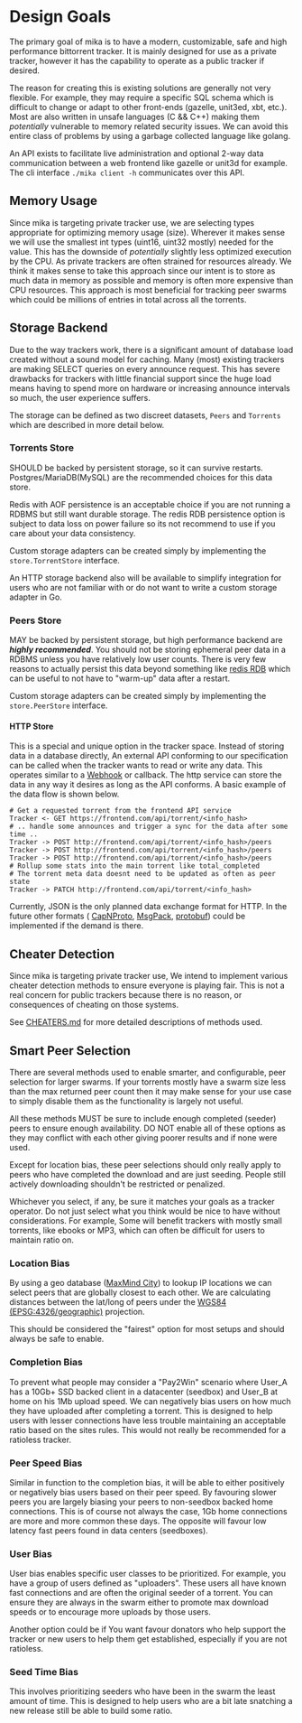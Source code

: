 # Design Goals

The primary goal of mika is to have a modern, customizable, safe and high performance bittorrent tracker. It is
mainly designed for use as a private tracker, however it has the capability to operate as a public tracker
if desired. 

The reason for creating this is existing solutions are generally not very flexible. For example, they may require 
a specific SQL schema which is difficult to change or adapt to other front-ends (gazelle, unit3ed, xbt, etc.). Most
are also written in unsafe languages (C && C++) making them *potentially* vulnerable to memory related security issues.
We can avoid this entire class of problems by using a garbage collected language like golang.
 
An API exists to facilitate live administration and optional 2-way data communication between a web frontend 
like gazelle or unit3d for example. The cli interface `./mika client -h` communicates over this API.

## Memory Usage

Since mika is targeting private tracker use, we are selecting types appropriate for optimizing memory usage (size). Wherever
it makes sense we will use the smallest int types (uint16, uint32 mostly) needed for the value. This has the downside of
*potentially* slightly less optimized execution by the CPU. As private trackers are often strained
for resources already. We think it makes sense to take this approach since our intent is to store as much data in memory as 
possible and memory is often more expensive than CPU resources. This approach is most beneficial for tracking peer swarms 
which could be millions of entries in total across all the torrents.

## Storage Backend

Due to the way trackers work, there is a significant amount of database load created without a sound
model for caching. Many (most) existing trackers are making SELECT queries on every announce request. This
has severe drawbacks for trackers with little financial support since the huge load means having to spend
more on hardware or increasing announce intervals so much, the user experience suffers.

The storage can be defined as two discreet datasets, `Peers` and `Torrents` which are described in more detail below.  

### Torrents Store
 
SHOULD be backed by persistent storage, so it can survive restarts. Postgres/MariaDB(MySQL) are the recommended
choices for this data store.
 
Redis with AOF persistence is an acceptable choice if you are not running a RDBMS but still want durable storage. The 
redis RDB persistence option is subject to data loss on power failure so its not recommend to use if you care 
about your data consistency.

Custom storage adapters can be created simply by implementing the `store.TorrentStore` interface.

An HTTP storage backend also will be available to simplify integration for users who are not familiar with or
do not want to write a custom storage adapter in Go.

### Peers Store

MAY be backed by persistent storage, but high performance backend are ***highly recommended***. You should
not be storing ephemeral peer data in a RDBMS unless you have relatively low user counts. There is very few reasons to
actually persist this data beyond something like [redis RDB](https://redis.io/topics/persistence) which can
be useful to not have to "warm-up" data after a restart.

Custom storage adapters can be created simply by implementing the `store.PeerStore` interface.

#### HTTP Store

This is a special and unique option in the tracker space. Instead of storing data in a database directly, An external 
API conforming to our specification can be called when the tracker wants to read or write any data. This operates similar
to a [Webhook](https://en.wikipedia.org/wiki/Webhook) or callback. The http service can store the data in any 
way it desires as long as the API conforms. A basic example of the data flow is shown below.
    
    # Get a requested torrent from the frontend API service
    Tracker <- GET https://frontend.com/api/torrent/<info_hash>
    # .. handle some announces and trigger a sync for the data after some time .. 
    Tracker -> POST http://frontend.com/api/torrent/<info_hash>/peers
    Tracker -> POST http://frontend.com/api/torrent/<info_hash>/peers
    Tracker -> POST http://frontend.com/api/torrent/<info_hash>/peers
    # Rollup some stats into the main torrent like total_completed 
    # The torrent meta data doesnt need to be updated as often as peer state
    Tracker -> PATCH http://frontend.com/api/torrent/<info_hash>
    
Currently, JSON is the only planned data exchange format for HTTP. In the future other formats 
( [CapNProto](https://capnproto.org/), [MsgPack](https://msgpack.org/index.html), 
[protobuf](https://github.com/protocolbuffers/protobuf)) could be implemented if the demand
is there.

## Cheater Detection

Since mika is targeting private tracker use, We intend to implement various cheater detection methods to ensure
everyone is playing fair. This is not a real concern for public trackers because there is no reason, or consequences of
cheating on those systems.

See [CHEATERS.md](CHEATERS.md) for more detailed descriptions of methods used.

## Smart Peer Selection

There are several methods used to enable smarter, and configurable, peer selection for larger swarms. If your torrents
mostly have a swarm size less than the max returned peer count then it may make sense for your use case to simply 
disable them as the functionality is largely not useful.

All these methods MUST be sure to include enough completed (seeder) peers to ensure enough availability. DO NOT enable
all of these options as they may conflict with each other giving poorer results and if none were used. 

Except for location bias, these peer selections should only really apply to peers who have completed the download 
and are just seeding. People still actively downloading shouldn't be restricted or penalized. 

Whichever you select, if any, be sure it matches your goals as a tracker operator. Do not just select what you think
would be nice to have without considerations. For example, Some will benefit trackers with mostly small torrents, 
like ebooks or MP3, which can often be difficult for users to maintain ratio on.

### Location Bias

By using a geo database ([MaxMind City](https://dev.maxmind.com/geoip/)) to lookup IP locations we can select 
peers that are globally closest to each other. We are calculating distances between the lat/long of peers under the 
[WGS84 (EPSG:4326/geographic)](https://en.wikipedia.org/wiki/World_Geodetic_System) projection. 

This should be considered the "fairest" option for most setups and should always be safe to enable.

### Completion Bias

To prevent what people may consider a "Pay2Win" scenario where User_A has a 10Gb+ SSD backed client in a 
datacenter (seedbox) and User_B at home on his 1Mb upload speed. We can negatively
bias users on how much they have uploaded after completing a torrent. This is designed to help users with 
lesser connections have less trouble maintaining an acceptable ratio based on the sites rules. This would not really
be recommended for a ratioless tracker.

### Peer Speed Bias

Similar in function to the completion bias, it will be able to either positively or negatively bias users based
on their peer speed. By favouring slower peers you are largely biasing your peers to non-seedbox backed home 
connections. This is of course not always the case, 1Gb home connections are more and more common these days. The 
opposite will favour low latency fast peers found in data centers (seedboxes).

### User Bias

User bias enables specific user classes to be prioritized. For example, you have a group of users defined as 
"uploaders". These users all have known fast connections and are often the original seeder of a torrent. You can 
ensure they are always in the swarm either to promote max download speeds or to encourage more uploads by those users. 

Another option could be if You want favour donators who help support the tracker or new users to help them get 
established, especially if you are not ratioless.


### Seed Time Bias

This involves prioritizing seeders who have been in the swarm the least amount of time. This is designed to help users
who are a bit late snatching a new release still be able to build some ratio.
